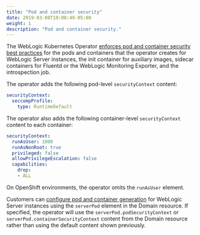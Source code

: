 ```yaml
---
title: "Pod and container security"
date: 2019-03-08T19:00:49-05:00
weight: 1
description: "Pod and container security."
---
```


The WebLogic Kubernetes Operator [enforces pod and container security best practices](https://kubernetes.io/docs/concepts/security/pod-security-standards/)
for the pods and containers that the operator creates for WebLogic Server instances, the init container for
auxiliary images, sidecar containers for Fluentd or the WebLogic Monitoring Exporter, and the introspection job.

The operator adds the following pod-level `securityContext` content:

```yaml
securityContext:
  seccompProfile:
    type: RuntimeDefault 
```

The operator also adds the following container-level `securityContext` content to each container:

```yaml
securityContext:
  runAsUser: 1000
  runAsNonRoot: true           
  privileged: false
  allowPrivilegeEscalation: false
  capabilities:
    drop:
    - ALL
```

On OpenShift environments, the operator omits the `runAsUser` element.

Customers can [configure pod and container generation](https://oracle.github.io/weblogic-kubernetes-operator/managing-domains/domain-resource/#domain-and-cluster-spec-elements)
for WebLogic Server instances using the `serverPod` element in the Domain resource. If specified, the operator will use the
`serverPod.podSecurityContext` or `serverPod.containerSecurityContext` content from the Domain resource rather than using the default content shown previously.
